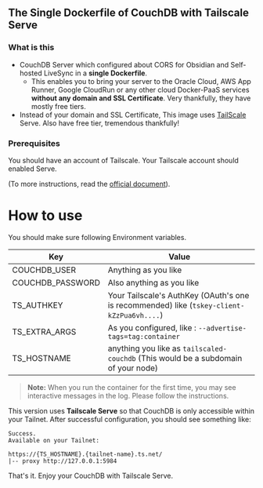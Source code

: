 ## The Single Dockerfile of CouchDB with Tailscale Serve


### What is this
- CouchDB Server which configured about CORS for Obsidian and Self-hosted LiveSync in a **single Dockerfile**.
  - This enables you to bring your server to the Oracle Cloud, AWS App Runner, Google CloudRun or any other cloud Docker-PaaS services **without any domain and SSL Certificate**. Very thankfully, they have mostly free tiers.
- Instead of your domain and SSL Certificate, This image uses [TailScale](https://tailscale.com/) Serve. Also have free tier, tremendous thankfully!

### Prerequisites
You should have an account of Tailscale.
Your Tailscale account should enabled Serve.

(To more instructions, read the [official document](https://tailscale.com/blog/docker-tailscale-guide)).

# How to use

You should make sure following Environment variables.

| Key              | Value                                                                                     |
| ---------------- | ----------------------------------------------------------------------------------------- |
| COUCHDB_USER     | Anything as you like                                                                      |
| COUCHDB_PASSWORD | Also anything as you like                                                                 |
| TS_AUTHKEY       | Your Tailscale's AuthKey (OAuth's one is recommended) like (`tskey-client-kZzPua6vh....`) |
| TS_EXTRA_ARGS    | As you configured, like : `--advertise-tags=tag:container`                                |
| TS_HOSTNAME      | anything you like as `tailscaled-couchdb` (This would be a subdomain of your node)        |


> **Note:** When you run the container for the first time, you may see interactive messages in the log. Please follow the instructions.

This version uses **Tailscale Serve** so that CouchDB is only accessible within your Tailnet. After successful configuration, you should see something like:

```
Success.
Available on your Tailnet:

https://{TS_HOSTNAME}.{tailnet-name}.ts.net/
|-- proxy http://127.0.0.1:5984

```

That's it. Enjoy your CouchDB with Tailscale Serve.
